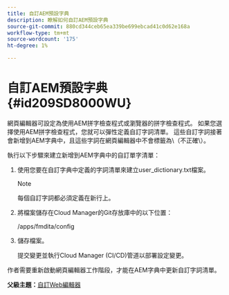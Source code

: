 ```yaml
---
title: 自訂AEM預設字典
description: 瞭解如何自訂AEM預設字典
source-git-commit: 880cd344ceb65ea339be699ebcad41c0d62e168a
workflow-type: tm+mt
source-wordcount: '175'
ht-degree: 1%

---
```


# 自訂AEM預設字典 {#id209SD8000WU}

網頁編輯器可設定為使用AEM拼字檢查程式或瀏覽器的拼字檢查程式。 如果您選擇使用AEM拼字檢查程式，您就可以彈性定義自訂字詞清單。 這些自訂字詞接著會新增到AEM字典中，且這些字詞在網頁編輯器中不會標籤為\（不正確\）。

執行以下步驟來建立新增到AEM字典中的自訂單字清單：

1. 使用您要在自訂字典中定義的字詞清單來建立user\_dictionary.txt檔案。

   >[!NOTE]
   >
   > 每個自訂字詞都必須定義在新行上。

1. 將檔案儲存在Cloud Manager的Git存放庫中的以下位置：

   /apps/fmdita/config

1. 儲存檔案。

   提交變更並執行Cloud Manager \(CI/CD\)管道以部署設定變更。


作者需要重新啟動網頁編輯器工作階段，才能在AEM字典中更新自訂字詞清單。

**父級主題：**[&#x200B;自訂Web編輯器](conf-web-editor.md)
